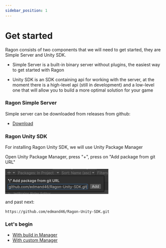 ```yaml
---
sidebar_position: 1
---
```


# Get started

Ragon consists of two components that we will need to get started, they are Simple Server and Unity SDK.

- Simple Server is a built-in binary server without plugins, the easiest way to get started with Ragon

- Unity SDK is an SDK containing api for working with the server, at the moment there is a high-level api (still in development) and a low-level one that will allow you to build a more optimal solution for your game

### Ragon Simple Server
Simple server can be downloaded from releases from github:
- [Download](https://github.com/edmand46/Ragon/releases)


### Ragon Unity SDK
 For installing Ragon Unity SDK, we will use Unity Package Manager

Open Unity Package Manager, press "+", press on "Add package from git URL" 

![img.png](img/upm_git_url.png)

and past next:

```
https://github.com/edmand46/Ragon-Unity-SDK.git
```


### Let's begin
- [With build in Manager](/)
- [With custom Manager](/)